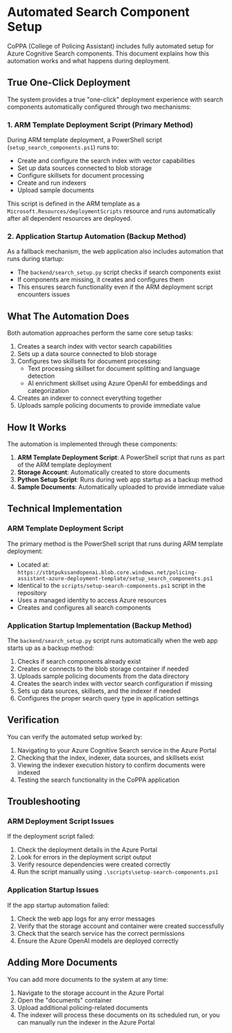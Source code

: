 # Automated Search Component Setup

CoPPA (College of Policing Assistant) includes fully automated setup for Azure Cognitive Search components. This document explains how this automation works and what happens during deployment.

## True One-Click Deployment

The system provides a true "one-click" deployment experience with search components automatically configured through two mechanisms:

### 1. ARM Template Deployment Script (Primary Method)
During ARM template deployment, a PowerShell script (`setup_search_components.ps1`) runs to:
- Create and configure the search index with vector capabilities
- Set up data sources connected to blob storage
- Configure skillsets for document processing
- Create and run indexers
- Upload sample documents

This script is defined in the ARM template as a `Microsoft.Resources/deploymentScripts` resource and runs automatically after all dependent resources are deployed.

### 2. Application Startup Automation (Backup Method)
As a fallback mechanism, the web application also includes automation that runs during startup:
- The `backend/search_setup.py` script checks if search components exist
- If components are missing, it creates and configures them
- This ensures search functionality even if the ARM deployment script encounters issues

## What The Automation Does

Both automation approaches perform the same core setup tasks:

1. Creates a search index with vector search capabilities
2. Sets up a data source connected to blob storage
3. Configures two skillsets for document processing:
   - Text processing skillset for document splitting and language detection
   - AI enrichment skillset using Azure OpenAI for embeddings and categorization
4. Creates an indexer to connect everything together
5. Uploads sample policing documents to provide immediate value

## How It Works

The automation is implemented through these components:

1. **ARM Template Deployment Script**: A PowerShell script that runs as part of the ARM template deployment
2. **Storage Account**: Automatically created to store documents
3. **Python Setup Script**: Runs during web app startup as a backup method
4. **Sample Documents**: Automatically uploaded to provide immediate value

## Technical Implementation

### ARM Template Deployment Script
The primary method is the PowerShell script that runs during ARM template deployment:
- Located at: `https://stbtpukssandopenai.blob.core.windows.net/policing-assistant-azure-deployment-template/setup_search_components.ps1`
- Identical to the `scripts/setup-search-components.ps1` script in the repository
- Uses a managed identity to access Azure resources
- Creates and configures all search components

### Application Startup Implementation (Backup Method)
The `backend/search_setup.py` script runs automatically when the web app starts up as a backup method:

1. Checks if search components already exist
2. Creates or connects to the blob storage container if needed
3. Uploads sample policing documents from the data directory
4. Creates the search index with vector search configuration if missing
5. Sets up data sources, skillsets, and the indexer if needed
6. Configures the proper search query type in application settings

## Verification

You can verify the automated setup worked by:

1. Navigating to your Azure Cognitive Search service in the Azure Portal
2. Checking that the index, indexer, data sources, and skillsets exist
3. Viewing the indexer execution history to confirm documents were indexed
4. Testing the search functionality in the CoPPA application

## Troubleshooting

### ARM Deployment Script Issues
If the deployment script failed:
1. Check the deployment details in the Azure Portal
2. Look for errors in the deployment script output
3. Verify resource dependencies were created correctly
4. Run the script manually using `.\scripts\setup-search-components.ps1`

### Application Startup Issues
If the app startup automation failed:

1. Check the web app logs for any error messages
2. Verify that the storage account and container were created successfully
3. Check that the search service has the correct permissions
4. Ensure the Azure OpenAI models are deployed correctly

## Adding More Documents

You can add more documents to the system at any time:

1. Navigate to the storage account in the Azure Portal
2. Open the "documents" container
3. Upload additional policing-related documents
4. The indexer will process these documents on its scheduled run, or you can manually run the indexer in the Azure Portal
